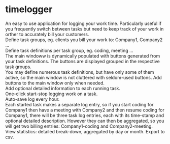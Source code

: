# timelogger
An easy to use application for logging your work time. Particularly useful if you frequently switch between tasks but need to keep track of your work in orther to accurately bill your customers.</br>
Define task groups, eg. clients you bill your work to: Company1, Company2 ...</br>
Define task definitions per task group, eg. coding, meeting ...</br>
The main windoww is dynamically populated with buttons generated from your task definitions. The buttons are displayed grouped in the respective task groups.</br>
You may define numerous task definitions, but have only some of them active, so the main window is not cluttered with seldom-used buttons. Add buttons to the main window only when needed.</br>
Add optional detailed information to each running task. </br>
One-click start-stop logging work on a task.</br>
Auto-save log every hour.</br>
Each started task makes a separate log entry, so if you start coding for Company1 then have a meeting with Company2 and then resume coding for Company1, there will be three task log entries,
each with its time-stamp and optional detailed description. However they can then be aggregated, so you will get two billing entries: Company1-coding and Company2-meeting.</br>
View statistics: detailed break-down, aggregated by day or month. Export to csv.</br>
